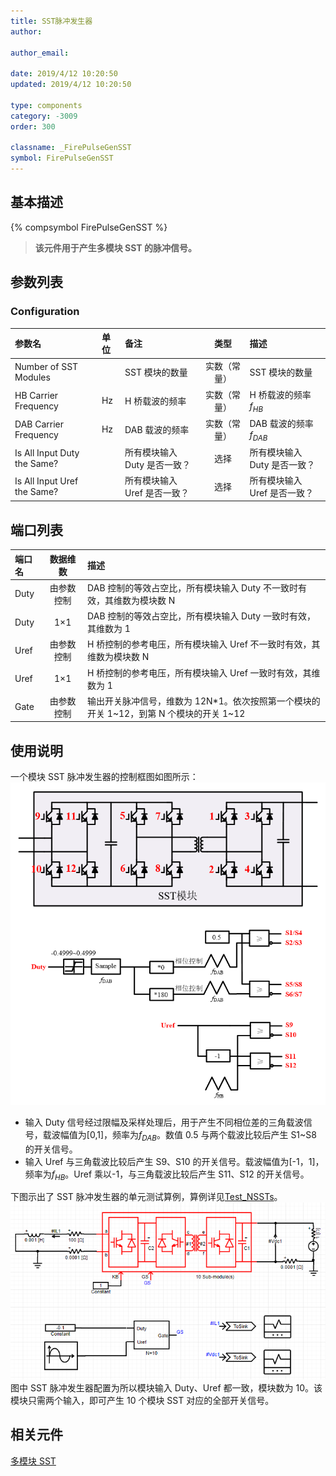 ```yaml
---
title: SST脉冲发生器
author:

author_email:

date: 2019/4/12 10:20:50
updated: 2019/4/12 10:20:50

type: components
category: -3009
order: 300

classname: _FirePulseGenSST
symbol: FirePulseGenSST
---
```


## 基本描述

{% compsymbol FirePulseGenSST %}

> **该元件用于产生多模块 SST 的脉冲信号。**

## 参数列表

### Configuration

| 参数名                      | 单位 | 备注                         |     类型     | 描述                         |
| :-------------------------- | :--- | :--------------------------- | :----------: | :--------------------------- |
| Number of SST Modules       |      | SST 模块的数量               | 实数（常量） | SST 模块的数量               |
| HB Carrier Frequency        | Hz   | H 桥载波的频率               | 实数（常量） | H 桥载波的频率$f_{HB}$       |
| DAB Carrier Frequency       | Hz   | DAB 载波的频率               | 实数（常量） | DAB 载波的频率$f_{DAB}$      |
| Is All Input Duty the Same? |      | 所有模块输入 Duty 是否一致？ |     选择     | 所有模块输入 Duty 是否一致？ |
| Is All Input Uref the Same? |      | 所有模块输入 Uref 是否一致？ |     选择     | 所有模块输入 Uref 是否一致？ |

## 端口列表

| 端口名 |  数据维数  | 描述                                                                                       |
| :----- | :--------: | :----------------------------------------------------------------------------------------- |
| Duty   | 由参数控制 | DAB 控制的等效占空比，所有模块输入 Duty 不一致时有效，其维数为模块数 N                     |
| Duty   |    1×1     | DAB 控制的等效占空比，所有模块输入 Duty 一致时有效，其维数为 1                             |
| Uref   | 由参数控制 | H 桥控制的参考电压，所有模块输入 Uref 不一致时有效，其维数为模块数 N                       |
| Uref   |    1×1     | H 桥控制的参考电压，所有模块输入 Uref 一致时有效，其维数为 1                               |
| Gate   | 由参数控制 | 输出开关脉冲信号，维数为 12N\*1。依次按照第一个模块的开关 1\~12，到第 N 个模块的开关 1\~12 |

## 使用说明

一个模块 SST 脉冲发生器的控制框图如图所示：
![控制框图](comp_SSTgen/SSTgen.png)

- 输入 Duty 信号经过限幅及采样处理后，用于产生不同相位差的三角载波信号，载波幅值为[0,1]，频率为$f_{DAB}$。数值 0.5 与两个载波比较后产生 S1~S8 的开关信号。
- 输入 Uref 与三角载波比较后产生 S9、S10 的开关信号。载波幅值为[-1，1]，频率为$f_{HB}$。Uref 乘以-1，与三角载波比较后产生 S11、S12 的开关信号。

下图示出了 SST 脉冲发生器的单元测试算例，算例详见[Test_NSSTs](https://www.cloudpss.net/editor/?id=1187)。
![单元测试图](comp_VSCModule/SSTN.png)
图中 SST 脉冲发生器配置为所以模块输入 Duty、Uref 都一致，模块数为 10。该模块只需两个输入，即可产生 10 个模块 SST 对应的全部开关信号。

## 相关元件

[多模块 SST](comp_NSSTsModule.html)

